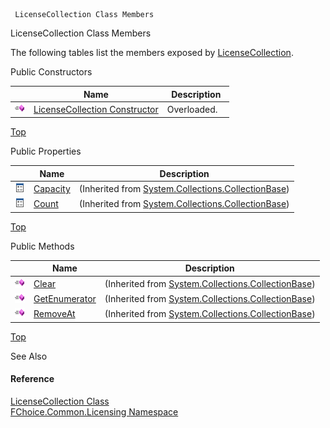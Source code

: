﻿     LicenseCollection Class Members                                                   

LicenseCollection Class Members

The following tables list the members exposed by [LicenseCollection](FChoice.Common~FChoice.Common.Licensing.LicenseCollection.md).

Public Constructors

|   | Name | Description |
| --- | --- | --- |
| ![Public Constructor](dotnetimages/publicConstructor.png) | [LicenseCollection Constructor](FChoice.Common~FChoice.Common.Licensing.LicenseCollection~_ctor.md) | Overloaded.    |

[Top](#top)

Public Properties

|   | Name | Description |
| --- | --- | --- |
| ![Public Property](dotnetimages/publicProperty.png) | [Capacity](#) | (Inherited from [System.Collections.CollectionBase](#)) |
| ![Public Property](dotnetimages/publicProperty.png) | [Count](#) | (Inherited from [System.Collections.CollectionBase](#)) |

[Top](#top)

Public Methods

|   | Name | Description |
| --- | --- | --- |
| ![Public Method](dotnetimages/publicMethod.png) | [Clear](#) | (Inherited from [System.Collections.CollectionBase](#)) |
| ![Public Method](dotnetimages/publicMethod.png) | [GetEnumerator](#) | (Inherited from [System.Collections.CollectionBase](#)) |
| ![Public Method](dotnetimages/publicMethod.png) | [RemoveAt](#) | (Inherited from [System.Collections.CollectionBase](#)) |

[Top](#top)

See Also

#### Reference

[LicenseCollection Class](FChoice.Common~FChoice.Common.Licensing.LicenseCollection.md)  
[FChoice.Common.Licensing Namespace](FChoice.Common~FChoice.Common.Licensing_namespace.md)